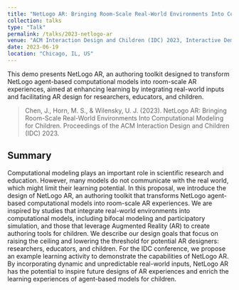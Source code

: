 ```yaml
---
title: "NetLogo AR: Bringing Room-Scale Real-World Environments Into Computational Modeling for Children"
collection: talks
type: "Talk"
permalink: /talks/2023-netlogo-ar
venue: "ACM Interaction Design and Children (IDC) 2023, Interactive Demo"
date: 2023-06-19
location: "Chicago, IL, US"
---
```


This demo presents NetLogo AR, an authoring toolkit designed to transform NetLogo agent-based computational models into room-scale AR experiences, aimed at enhancing learning by integrating real-world inputs and facilitating AR design for researchers, educators, and children.

> Chen, J., Horn, M. S., & Wilensky, U. J. (2023). NetLogo AR: Bringing Room-Scale Real-World Environments Into Computational Modeling for Children. Proceedings of the ACM Interaction Design and Children (IDC) 2023.

## Summary
Computational modeling plays an important role in scientific research and education. However, many models do not communicate with the real world, which might limit their learning potential. In this proposal, we introduce the design of NetLogo AR, an authoring toolkit that transforms NetLogo agent-based computational models into room-scale AR experiences. We are inspired by studies that integrate real-world environments into computational models, including bifocal modeling and participatory simulation, and those that leverage Augmented Reality (AR) to create authoring tools for children. We describe our design goals that focus on raising the ceiling and lowering the threshold for potential AR designers: researchers, educators, and children. For the IDC conference, we propose an example learning activity to demonstrate the capabilities of NetLogo AR. By incorporating dynamic and unpredictable real-world inputs, NetLogo AR has the potential to inspire future designs of AR experiences and enrich the learning experiences of agent-based models for children.
